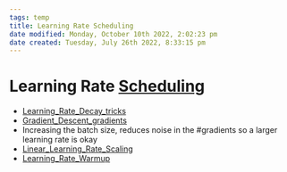 ```yaml
---
tags: temp
title: Learning Rate Scheduling
date modified: Monday, October 10th 2022, 2:02:23 pm
date created: Tuesday, July 26th 2022, 8:33:15 pm
---
```


# Learning Rate [Scheduling](Scheduling.md)
- [Learning_Rate_Decay_tricks](Learning_Rate_Decay_tricks.md)
- [Gradient_Descent_gradients](Gradient_Descent_gradients.md)
- Increasing the batch size, reduces noise in the #gradients so a larger learning rate is okay
- [Linear_Learning_Rate_Scaling](Linear_Learning_Rate_Scaling.md)
- [Learning_Rate_Warmup](Learning_Rate_Warmup.md)


